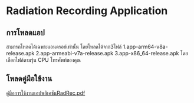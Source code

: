 # Radiation Recording Application



## การโหลดแอป
สามารถโหลดได้เฉพาะแอนดรอย์เท่านั้น โดยโหลดได้จาก3ไฟล์ 
 1.app-arm64-v8a-release.apk
 2.app-armeabi-v7a-release.apk
 3.app-x86_64-release.apk
 โดยเลือกไฟล์ตามรุ่น CPU โทรศัพท์ของคุณ

## โหลดคู่มือใช้งาน 
[คู่มือการใช้งานแอปพลิเคชันRadRec.pdf](https://github.com/manew-c/codeappv1.0/files/11396310/RadRec.pdf)
